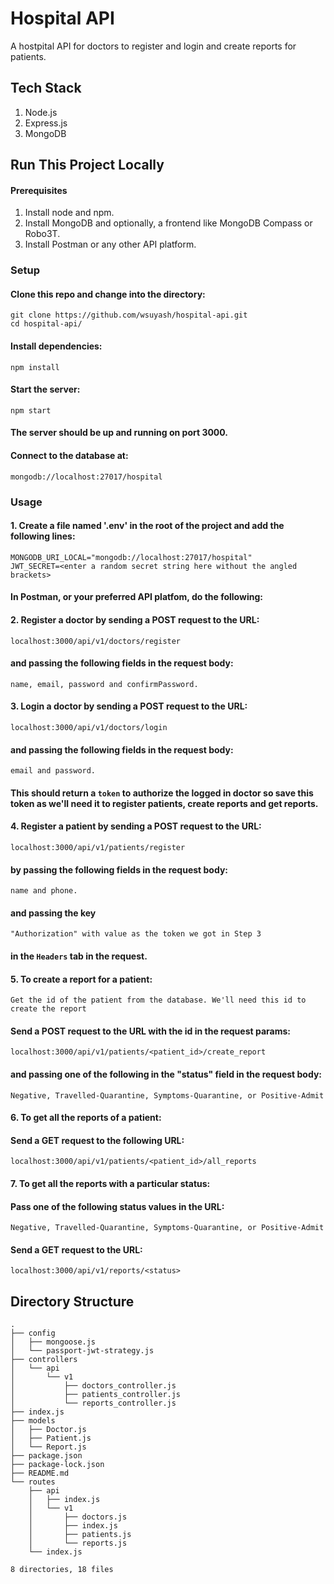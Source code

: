 # Hospital API
A hostpital API for doctors to register and login and create reports for patients.

## Tech Stack
1. Node.js
2. Express.js
3. MongoDB

## Run This Project Locally
#### Prerequisites
1. Install node and npm.
2. Install MongoDB and optionally, a frontend like MongoDB Compass or Robo3T.
3. Install Postman or any other API platform.

### Setup
#### Clone this repo and change into the directory:
```
git clone https://github.com/wsuyash/hospital-api.git
cd hospital-api/
```

#### Install dependencies:
```
npm install
```

#### Start the server:
```
npm start
```

#### The server should be up and running on port 3000.

#### Connect to the database at: 
```
mongodb://localhost:27017/hospital
```

### Usage

#### 1. Create a file named '.env' in the root of the project and add the following lines:
```
MONGODB_URI_LOCAL="mongodb://localhost:27017/hospital"
JWT_SECRET=<enter a random secret string here without the angled brackets>
```

#### In Postman, or your preferred API platfom, do the following:

#### 2. Register a doctor by sending a POST request to the URL:
```
localhost:3000/api/v1/doctors/register
```
#### and passing the following fields in the request body:
```
name, email, password and confirmPassword.
```

#### 3. Login a doctor by sending a POST request to the URL:
```
localhost:3000/api/v1/doctors/login
```
#### and passing the following fields in the request body:
```
email and password.
```
#### This should return a `token` to authorize the logged in doctor so save this token as we'll need it to register patients, create reports and get reports.

#### 4. Register a patient by sending a POST request to the URL:
```
localhost:3000/api/v1/patients/register
```
#### by passing the following fields in the request body:
```
name and phone.
```
#### and passing the key
```
"Authorization" with value as the token we got in Step 3
```
#### in the `Headers` tab in the request.

#### 5. To create a report for a patient:
```
Get the id of the patient from the database. We'll need this id to create the report
```
#### Send a POST request to the URL with the id in the request params:
```
localhost:3000/api/v1/patients/<patient_id>/create_report
```
#### and passing one of the following in the "status" field in the request body:
```
Negative, Travelled-Quarantine, Symptoms-Quarantine, or Positive-Admit
```

#### 6. To get all the reports of a patient:
#### Send a GET request to the following URL:
```
localhost:3000/api/v1/patients/<patient_id>/all_reports
```

#### 7. To get all the reports with a particular status:
#### Pass one of the following status values in the URL:
```
Negative, Travelled-Quarantine, Symptoms-Quarantine, or Positive-Admit
```
#### Send a GET request to the URL:
```
localhost:3000/api/v1/reports/<status>
```

## Directory Structure
```
.
├── config
│   ├── mongoose.js
│   └── passport-jwt-strategy.js
├── controllers
│   └── api
│       └── v1
│           ├── doctors_controller.js
│           ├── patients_controller.js
│           └── reports_controller.js
├── index.js
├── models
│   ├── Doctor.js
│   ├── Patient.js
│   └── Report.js
├── package.json
├── package-lock.json
├── README.md
└── routes
    ├── api
    │   ├── index.js
    │   └── v1
    │       ├── doctors.js
    │       ├── index.js
    │       ├── patients.js
    │       └── reports.js
    └── index.js

8 directories, 18 files
```
